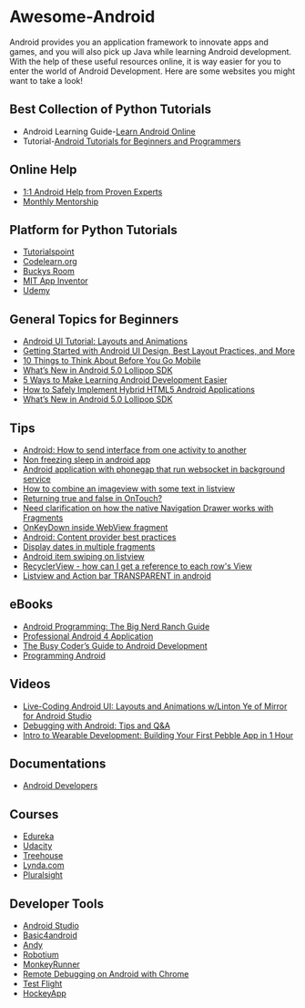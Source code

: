 # Awesome-Android
Android provides you an application framework to innovate apps and games, and you will also pick up Java while learning Android development. With the help of these useful resources online, it is way easier for you to enter the world of Android Development. Here are some websites you might want to take a look!

## Best Collection of Python Tutorials
  - Android Learning Guide-[Learn Android Online](https://www.codementor.io/learn-android-development)
  - Tutorial-[Android Tutorials for Beginners and Programmers](https://www.codementor.io/android/tutorial)

## Online Help
  - [1:1 Android Help from Proven Experts](https://www.codementor.io/android-experts)
  - [Monthly Mentorship](https://www.codementor.io/monthly)

## Platform for Python Tutorials
  - [Tutorialspoint](http://www.tutorialspoint.com/android/index.htm)
  - [Codelearn.org](http://www.codelearn.org/android-tutorial#tutorial)
  - [Buckys Room](https://buckysroom.org/videos.php?cat=6&video=16769)
  - [MIT App Inventor](http://appinventor.mit.edu/explore/ai2/beginner-videos.html)
  - [Udemy](https://www.udemy.com/courses/search/?q=android&p=1&view=grid)


## General Topics for Beginners
  - [Android UI Tutorial: Layouts and Animations](https://www.codementor.io/android/tutorial/android-ui-layouts-animations-mirror)
  - [Getting Started with Android UI Design, Best Layout Practices, and More](https://www.codementor.io/android/tutorial/get-started-android-ui-design-and-more)
  - [10 Things to Think About Before You Go Mobile](https://www.codementor.io/programming/tutorial/strategies-mobile-application-development)
  - [What’s New in Android 5.0 Lollipop SDK](https://www.codementor.io/android/tutorial/android-5-sdk-lollipop-new-features)
  - [5 Ways to Make Learning Android Development Easier](https://www.codementor.io/android/tutorial/5-ways-to-make-learning-android-development-easier)
  - [How to Safely Implement Hybrid HTML5 Android Applications](https://www.codementor.io/android/tutorial/secure-hybrid-html5-android-webview-mobile-app)
  - [What’s New in Android 5.0 Lollipop SDK](https://www.codementor.io/android/tutorial/android-5-sdk-lollipop-new-features)




## Tips
  - [Android: How to send interface from one activity to another](https://www.codementor.io/tips/0317348247/android-how-to-send-interface-from-one-activity-to-another)
  - [Non freezing sleep in android app ](https://www.codementor.io/tips/0743378261/non-freezing-sleep-in-android-app)
  - [Android application with phonegap that run websocket in background service](https://www.codementor.io/tips/3847020713/android-application-with-phonegap-that-run-websocket-in-background-service)
  - [How to combine an imageview with some text in listview](https://www.codementor.io/tips/3473732891/how-to-combine-an-imageview-with-some-text-in-listview)
  - [Returning true and false in OnTouch?](https://www.codementor.io/tips/7714233378/returning-true-and-false-in-ontouch)
  - [Need clarification on how the native Navigation Drawer works with Fragments](https://www.codementor.io/tips/3317318247/need-clarification-on-how-the-native-navigation-drawer-works-with-fragments)
  - [OnKeyDown inside WebView fragment](https://www.codementor.io/tips/1354323787/onkeydown-inside-webview-fragment)
  - [Android: Content provider best practices](https://www.codementor.io/tips/8243783137/android-content-provider-best-practices)
  - [Display dates in multiple fragments](https://www.codementor.io/tips/3743378231/display-dates-in-multiple-fragments)
  - [Android item swiping on listview](https://www.codementor.io/tips/7813274233/android-item-swiping-on-listview)
  - [RecyclerView - how can I get a reference to each row's View](https://www.codementor.io/tips/4137438372/recyclerview-how-can-i-get-a-reference-to-each-row-s-view)
  - [Listview and Action bar TRANSPARENT in android](https://www.codementor.io/tips/4736721338/listview-and-action-bar-transparent-in-android)


## eBooks
  - [Android Programming: The Big Nerd Ranch Guide](http://www.bignerdranch.com/we-write/android-programming.html)
  - [Professional Android 4 Application](http://lecturer.eepis-its.edu/~yuliana/Android/Buku/professional_android_4_application_development.pdf)
  - [The Busy Coder’s Guide to Android Development]()
  - [Programming Android](http://users.ju.edu/xmountr/CS440/Programming%20Android(Oreilly--2011).pdf)


## Videos
  - [Live-Coding Android UI: Layouts and Animations w/Linton Ye of Mirror for Android Studio](https://www.codementor.io/officehours/1461350922/live-coding-android-ui-layouts-and-animations-w-linton-ye-of-mirror-for-android-studio)
  - [Debugging with Android: Tips and Q&A](https://www.codementor.io/officehours/4529680413/debugging-with-android-tips-and-q-a)
  - [Intro to Wearable Development: Building Your First Pebble App in 1 Hour](https://www.codementor.io/officehours/5234904631/intro-to-wearable-development-building-your-first-wearable-app-in-1-hour)




## Documentations
  - [Android Developers](https://developer.android.com/develop/index.html)


## Courses
  - [Edureka](http://www.edureka.co/about-android-development)
  - [Udacity](https://www.udacity.com/courses#!/android)
  - [Treehouse](http://teamtreehouse.com/tracks/android-development)
  - [Lynda.com](http://www.lynda.com/Android-training-tutorials/947-0.html)
  - [Pluralsight](http://www.pluralsight.com/tag/android)


## Developer Tools
  - [Android Studio](https://developer.android.com/sdk/installing/studio.html)
  - [Basic4android](http://www.basic4ppc.com/)
  - [Andy](http://andyroid.net/)
  - [Robotium](https://code.google.com/p/robotium/)
  - [MonkeyRunner](http://developer.android.com/tools/help/monkeyrunner_concepts.html)
  - [Remote Debugging on Android with Chrome](https://www.codementor.io/android-er.blogspot.com)
  - [Test Flight](http://testflightapp.com/)
  - [HockeyApp](http://hockeyapp.net/)

